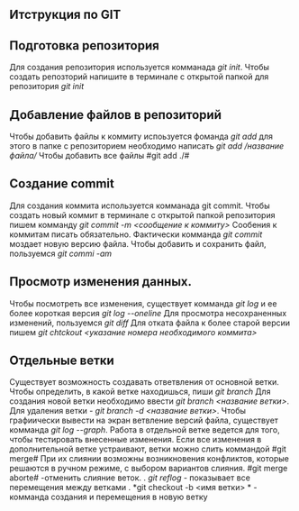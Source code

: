 ## Итструкция по GIT

## Подготовка репозитория
Для создания репозитория используется комманада *git init*. Чтобы создать репозторий напишите в терминале с открытой папкой для репозитория *git init*

## Добавление файлов в репозиторий
Чтобы добавить файлы к коммиту испоьзуется фоманда *git add*
для этого в папке с репозиторием необходимо написать *git add /название файла/* 
Чтобы добавить все файлы #git add ./#
 

## Создание commit
Для создания коммита используется комманада git commit. Чтобы создать новый коммит в терминале с открытой папкой репозитория пишем комманду *git commit -m <сообщение к коммиту>* Сообения к коммитам писать обязательно.  Фактически комманда *git commit* моздает новую версию файла. Чтобы добавить и сохранить файл, пользуемся 
*git commi -am*


## Просмотр изменения данных. 
Чтобы посмотреть все изменения, существует комманда *git log* и ее более короткая версия *git log --oneline* Для просмотра несохраненных изменений, пользуемся *git diff*
Для отката файла к более старой версии пишем *git chtckout <указание номера необходимого коммита>*

## Отдельные ветки
Существует возможность создавать ответвления от основной ветки. Чтобы определить, в какой ветке находишься, пиши *git branch* Для создания новой ветки необходимо ввести *git branch <название ветки>*. Для удаления ветки - *git branch -d <название ветки>*. Чтобы графиически вывести на экран ветвление версий файла, существует комманда 
*git log --graph*. Работа в отдельной ветке ведется для того, чтобы тестировать внесенные изменения. Если все изменения в дополнительной ветке устраивают, ветки можно слить коммандой #git merge# При их слиянии возможны возникновения конфликтов, которые решаются в ручном режиме, с выбором вариантов слияния. #git merge aborte# -отменить слияние веток. 
. *git reflog* - показывает все перемещения между ветками
. *git checkout -b <имя ветки> * - комманда создания и перемещения в новую ветку   
 
